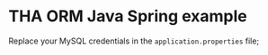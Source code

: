 # THA ORM Java Spring example

Replace your MySQL credentials in the `application.properties` file;
